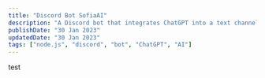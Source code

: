 ```yaml
---
title: "Discord Bot SofiaAI"
description: "A Discord bot that integrates ChatGPT into a text channel environment using an open API"
publishDate: "30 Jan 2023"
updatedDate: "30 Jan 2023"
tags: ["node.js", "discord", "bot", "ChatGPT", "AI"]
---
```

test